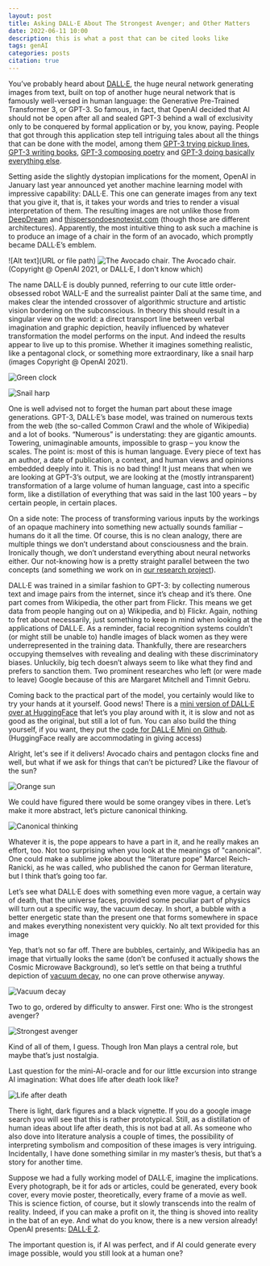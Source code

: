 ```yaml
---
layout: post
title: Asking DALL·E About The Strongest Avenger; and Other Matters
date: 2022-06-11 10:00
description: this is what a post that can be cited looks like
tags: genAI
categories: posts
citation: true
---
```


You’ve probably heard about [DALL·E](https://openai.com/index/dall-e/), the huge neural network generating images from text, built on top of another huge neural network that is famously well-versed in human language: the Generative Pre-Trained Transformer 3, or GPT-3. So famous, in fact, that OpenAI decided that AI should not be open after all and sealed GPT-3 behind a wall of exclusivity only to be conquered by formal application or by, you know, paying. People that got through this application step tell intriguing tales about all the things that can be done with the model, among them [GPT-3 trying pickup lines](https://www.aiweirdness.com/gpt-3-tries-pickup-lines/), [GPT-3 writing books](https://medium.com/swlh/i-wrote-a-book-with-gpt-3-ai-in-24-hours-and-got-it-published-93cf3c96f120), [GPT-3 composing poetry](https://www.universityofcalifornia.edu/news/will-ai-write-next-great-american-novel) and [GPT-3 doing basically everything else](https://www.reddit.com/r/artificial/comments/icvypl/list_of_free_sitesprograms_that_are_powered_by/).

Setting aside the slightly dystopian implications for the moment, OpenAI in January last year announced yet another machine learning model with impressive capability: DALL·E. This one can generate images from any text that you give it, that is, it takes your words and tries to render a visual interpretation of them. The resulting images are not unlike those from [DeepDream](https://research.google/blog/inceptionism-going-deeper-into-neural-networks/) and  [thispersondoesnotexist.com](https://thispersondoesnotexist.com) (though those are different architectures). Apparently, the most intuitive thing to ask such a machine is to produce an image of a chair in the form of an avocado, which promptly became DALL·E’s emblem.

![Alt text](URL or file path)
![The Avocado chair.](https://media.licdn.com/dms/image/v2/D4E12AQFx77VQMTbmrw/article-inline_image-shrink_1500_2232/article-inline_image-shrink_1500_2232/0/1654948001240?e=1746057600&v=beta&t=7jHfjcAKMPzBJqjXKP9CDPOPlLLen0PGm_je73W7vlw)
The Avocado chair. (Copyright @  OpenAI 2021, or DALL·E, I don't know which)

The name DALL·E is doubly punned, referring to our cute little order-obsessed robot WALL-E and the surrealist painter Dalí at the same time, and makes clear the intended crossover of algorithmic structure and artistic vision bordering on the subconscious. In theory this should result in a singular view on the world: a direct transport line between verbal imagination and graphic depiction, heavily influenced by whatever transformation the model performs on the input. And indeed the results appear to live up to this promise. Whether it imagines something realistic, like a pentagonal clock, or something more extraordinary, like a snail harp (images Copyright @ OpenAI 2021).

![Green clock](https://media.licdn.com/dms/image/v2/D4E12AQFgiIhxKAZ2_w/article-inline_image-shrink_1500_2232/article-inline_image-shrink_1500_2232/0/1654948404491?e=1746057600&v=beta&t=vvgjKoFjcy56pCFxGF6iwfs7vC2DBbNPtdy3duNiutI)

![Snail harp](https://media.licdn.com/dms/image/v2/D4E12AQEAbSeLC_M0IA/article-inline_image-shrink_1500_2232/article-inline_image-shrink_1500_2232/0/1654948411676?e=1746057600&v=beta&t=FnIkQJfdVHQRyPU8Cy414VnuqxCLeMNCNqSfCNkivDc)

One is well advised not to forget the human part about these image generations. GPT-3, DALL·E’s base model, was trained on numerous texts from the web (the so-called Common Crawl and the whole of Wikipedia) and a lot of books. “Numerous” is understating: they are gigantic amounts. Towering, unimaginable amounts, impossible to grasp – you know the scales. The point is: most of this is human language. Every piece of text has an author, a date of publication, a context, and human views and opinions embedded deeply into it. This is no bad thing! It just means that when we are looking at GPT-3’s output, we are looking at the (mostly intransparent) transformation of a large volume of human language, cast into a specific form, like a distillation of everything that was said in the last 100 years – by certain people, in certain places. 

On a side note: The process of transforming various inputs by the workings of an opaque machinery into something new actually sounds familiar – humans do it all the time. Of course, this is no clean analogy, there are multiple things we don’t understand about consciousness and the brain. Ironically though, we don’t understand everything about neural networks either. Our not-knowing how is a pretty straight parallel between the two concepts (and something we work on in [our research project]([url](https://media.licdn.com/dms/image/v2/D4E12AQEAbSeLC_M0IA/article-inline_image-shrink_1500_2232/article-inline_image-shrink_1500_2232/0/1654948411676?e=1746057600&v=beta&t=FnIkQJfdVHQRyPU8Cy414VnuqxCLeMNCNqSfCNkivDc))). 

DALL·E was trained in a similar fashion to GPT-3: by collecting numerous text and image pairs from the internet, since it’s cheap and it’s there. One part comes from Wikipedia, the other part from Flickr. This means we get data from people hanging out on a) Wikipedia, and b) Flickr. Again, nothing to fret about necessarily, just something to keep in mind when looking at the applications of DALL·E. As a reminder, facial recognition systems couldn’t (or might still be unable to) handle images of black women as they were underrepresented in the training data. Thankfully, there are researchers occupying themselves with revealing and dealing with these discriminatory biases. Unluckily, big tech doesn’t always seem to like what they find and prefers to sanction them. Two prominent researches who left (or were made to leave) Google because of this are Margaret Mitchell and Timnit Gebru. 

Coming back to the practical part of the model, you certainly would like to try your hands at it yourself. Good news! There is a [mini version of DALL·E over at HuggingFace]([url](https://huggingface.co/spaces/dalle-mini/dalle-mini)) that let’s you play around with it, it is slow and not as good as the original, but still a lot of fun. You can also build the thing yourself, if you want, they put the [code for DALL·E Mini on Github]([url](https://github.com/borisdayma/dalle-mini)). (HuggingFace really are accommodating in giving access)

Alright, let's see if it delivers! Avocado chairs and pentagon clocks fine and well, but what if we ask for things that can’t be pictured? Like the flavour of the sun?

![Orange sun](https://media.licdn.com/dms/image/v2/D4E12AQEaZ5QTPObC9Q/article-inline_image-shrink_1000_1488/article-inline_image-shrink_1000_1488/0/1654948498706?e=1746057600&v=beta&t=KvuKN8-Nv-F2SDv8ci3234pgZEv9p4AI7y1CfC6T6Qk)

We could have figured there would be some orangey vibes in there. Let’s make it more abstract, let’s picture canonical thinking.

![Canonical thinking](https://media.licdn.com/dms/image/v2/D4E12AQE9VDzuTYqboA/article-inline_image-shrink_1000_1488/article-inline_image-shrink_1000_1488/0/1654948537650?e=1746057600&v=beta&t=SBIOEjWO5C435P0SoOY8J3xbzbYRW0gKiPDLcbj8Vdc)

Whatever it is, the pope appears to have a part in it, and he really makes an effort, too. Not too surprising when you look at the meanings of "canonical". One could make a sublime joke about the “literature pope” Marcel Reich-Ranicki, as he was called, who published the canon for German literature, but I think that’s going too far.

Let’s see what DALL·E does with something even more vague, a certain way of death, that the universe faces, provided some peculiar part of physics will turn out a specific way, the vacuum decay. In short, a bubble with a better energetic state than the present one that forms somewhere in space and makes everything nonexistent very quickly.
No alt text provided for this image

Yep, that’s not so far off. There are bubbles, certainly, and Wikipedia has an image that virtually looks the same (don’t be confused it actually shows the Cosmic Microwave Background), so let’s settle on that being a truthful depiction of [vacuum decay](https://en.wikipedia.org/wiki/False_vacuum), no one can prove otherwise anyway.

![Vacuum decay](https://media.licdn.com/dms/image/v2/D4E12AQHdzZeuWJLQDw/article-inline_image-shrink_1000_1488/article-inline_image-shrink_1000_1488/0/1654948611176?e=1746057600&v=beta&t=l_ULa2uxIoeUVQqO7cQrAIASSfF74X8ootfYOYb-njE)

Two to go, ordered by difficulty to answer. First one: Who is the strongest avenger?

![Strongest avenger](https://media.licdn.com/dms/image/v2/D4E12AQFVnFmFx6Q7QQ/article-inline_image-shrink_1000_1488/article-inline_image-shrink_1000_1488/0/1654948656402?e=1746057600&v=beta&t=LF_7TeiKS1MlFvgGdGRmPf7I7W3GH8q_s0qvaT68cB8)

Kind of all of them, I guess. Though Iron Man plays a central role, but maybe that’s just nostalgia.

Last question for the mini-AI-oracle and for our little excursion into strange AI imagination: What does life after death look like? 

![Life after death](https://media.licdn.com/dms/image/v2/D4E12AQGnK9TvkrPcUw/article-inline_image-shrink_1000_1488/article-inline_image-shrink_1000_1488/0/1654948682447?e=1746057600&v=beta&t=yYaNN5or6uMDKDCwWDnWrnmqxzTwsXkcGYyz20XgZiU)

There is light, dark figures and a black vignette. If you do a google image search you will see that this is rather prototypical. Still, as a distillation of human ideas about life after death, this is not bad at all. As someone who also dove into literature analysis a couple of times, the possibility of interpreting symbolism and composition of these images is very intriguing. Incidentally, I have done something similar in my master’s thesis, but that’s a story for another time.

Suppose we had a fully working model of DALL·E, imagine the implications. Every photograph, be it for ads or articles, could be generated, every book cover, every movie poster, theoretically, every frame of a movie as well. This is science fiction, of course, but it slowly transcends into the realm of reality. Indeed, if you can make a profit on it, the thing is shoved into reality in the bat of an eye. And what do you know, there is a new version already! OpenAI presents: [DALL·E 2](https://openai.com/index/dall-e-2/).

The important question is, if AI was perfect, and if AI could generate every image possible, would you still look at a human one? 
